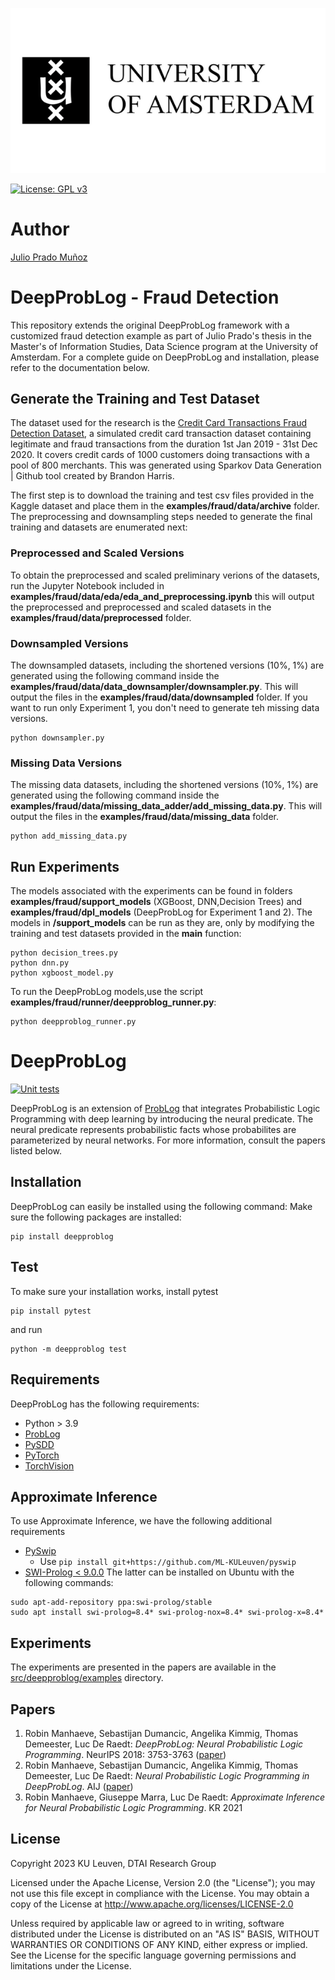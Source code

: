 ![uva_logo](https://github.com/juliopradom/deepproblog/blob/master/src/deepproblog/examples/fraud/university-of-amsterdam.png)

[![License: GPL v3](https://img.shields.io/badge/License-GPLv3-blue.svg)](https://www.gnu.org/licenses/gpl-3.0)

# Author

[Julio Prado Muñoz](https://github.com/juliopradom)

# DeepProbLog - Fraud Detection

This repository extends the original DeepProbLog framework with a customized fraud detection example as part of Julio Prado's thesis in the Master's of Information Studies, Data Science program at the University of Amsterdam. For a complete guide on DeepProbLog and installation, please refer to the documentation below.

## Generate the Training and Test Dataset

The dataset used for the research is the [Credit Card Transactions Fraud Detection Dataset](https://www.kaggle.com/datasets/kartik2112/fraud-detection/data), a simulated credit card transaction dataset containing legitimate and fraud transactions from the duration 1st Jan 2019 - 31st Dec 2020. It covers credit cards of 1000 customers doing transactions with a pool of 800 merchants. This was generated using Sparkov Data Generation | Github tool created by Brandon Harris.

The first step is to download the training and test csv files provided in the Kaggle dataset and place them in the **examples/fraud/data/archive** folder. The preprocessing and downsampling steps needed to generate the final training and datasets are enumerated next:

### Preprocessed and Scaled Versions

To obtain the preprocessed and scaled preliminary verions of the datasets, run the Jupyter Notebook included in **examples/fraud/data/eda/eda_and_preprocessing.ipynb** this will output the preprocessed and preprocessed and scaled datasets in the **examples/fraud/data/preprocessed** folder.

### Downsampled Versions

The downsampled datasets, including the shortened versions (10%, 1%) are generated using the following command inside the **examples/fraud/data/data_downsampler/downsampler.py**. This will output the files in the **examples/fraud/data/downsampled** folder. If you want to run only Experiment 1, you don't need to generate teh missing data versions.

```
python downsampler.py
```

### Missing Data Versions

The missing data datasets, including the shortened versions (10%, 1%) are generated using the following command inside the **examples/fraud/data/missing_data_adder/add_missing_data.py**. This will output the files in the **examples/fraud/data/missing_data** folder.

```
python add_missing_data.py
```

## Run Experiments

The models associated with the experiments can be found in folders **examples/fraud/support_models** (XGBoost, DNN,Decision Trees) and **examples/fraud/dpl_models** (DeepProbLog for Experiment 1 and 2). The models in **/support_models** can be run as they are, only by modifying the training and test datasets provided in the **main** function:

```
python decision_trees.py
python dnn.py
python xgboost_model.py
```
To run the DeepProbLog models,use the script **examples/fraud/runner/deepproblog_runner.py**:

```
python deepproblog_runner.py
```

# DeepProbLog
[![Unit tests](https://github.com/ML-KULeuven/deepproblog/actions/workflows/python-app.yml/badge.svg)](https://github.com/ML-KULeuven/deepproblog/actions/workflows/python-app.yml)

DeepProbLog is an extension of [ProbLog](https://dtai.cs.kuleuven.be/problog/)
that integrates Probabilistic Logic Programming with deep learning by introducing the neural predicate. 
The neural predicate represents probabilistic facts whose probabilites are parameterized by neural networks.
For more information, consult the papers listed below.

## Installation
DeepProbLog can easily be installed using the following command:
Make sure the following packages are installed:
```
pip install deepproblog
```

## Test
To make sure your installation works, install pytest 
```
pip install pytest
````
and run 
```
python -m deepproblog test
```

## Requirements

DeepProbLog has the following requirements:
* Python > 3.9
* [ProbLog](https://dtai.cs.kuleuven.be/problog/)
* [PySDD](https://pysdd.readthedocs.io/en/latest/)
* [PyTorch](https://pytorch.org/)
* [TorchVision](https://pytorch.org/vision/stable/index.html)

## Approximate Inference

To use Approximate Inference, we have the following additional requirements
* [PySwip](https://github.com/ML-KULeuven/pyswip) 
    - Use `pip install git+https://github.com/ML-KULeuven/pyswip`
* [SWI-Prolog < 9.0.0](https://www.swi-prolog.org/)
The latter can be installed on Ubuntu with the following commands:
```
sudo apt-add-repository ppa:swi-prolog/stable
sudo apt install swi-prolog=8.4* swi-prolog-nox=8.4* swi-prolog-x=8.4*
```
## Experiments

The experiments are presented in the papers are available in the [src/deepproblog/examples](src/deepproblog/examples) directory.

## Papers
1. Robin Manhaeve, Sebastijan Dumancic, Angelika Kimmig, Thomas Demeester, Luc De Raedt:
*DeepProbLog: Neural Probabilistic Logic Programming*. NeurIPS 2018: 3753-3763 ([paper](https://papers.nips.cc/paper/2018/hash/dc5d637ed5e62c36ecb73b654b05ba2a-Abstract.html))
2. Robin Manhaeve, Sebastijan Dumancic, Angelika Kimmig, Thomas Demeester, Luc De Raedt:
*Neural Probabilistic Logic Programming in DeepProbLog*. AIJ ([paper](https://www.sciencedirect.com/science/article/abs/pii/S0004370221000552))
3. Robin Manhaeve, Giuseppe Marra, Luc De Raedt:
*Approximate Inference for Neural Probabilistic Logic Programming*. KR 2021
## License
Copyright 2023 KU Leuven, DTAI Research Group

Licensed under the Apache License, Version 2.0 (the "License"); you may not use this file except in compliance with the License. You may obtain a copy of the License at http://www.apache.org/licenses/LICENSE-2.0

Unless required by applicable law or agreed to in writing, software distributed under the License is distributed on an "AS IS" BASIS, WITHOUT WARRANTIES OR CONDITIONS OF ANY KIND, either express or implied. See the License for the specific language governing permissions and limitations under the License.

